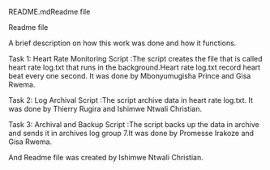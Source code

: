 README.mdReadme file

Readme file

A brief description on how this work was done and how it functions.

Task 1: Heart Rate Monitoring Script :The script creates the file that is called heart rate log.txt that runs in the background.Heart rate log.txt record heart beat every one second. It was done by Mbonyumugisha Prince and Gisa Rwema.


Task 2: Log Archival Script :The script archive data in heart rate log.txt. It was done by Thierry Rugira and Ishimwe Ntwali Christian.


Task 3: Archival and Backup Script :The script backs up the data in archive and sends it in archives log group 7.It was done by Promesse Irakoze and Gisa Rwema.


And Readme file was created by Ishimwe Ntwali Christian.

